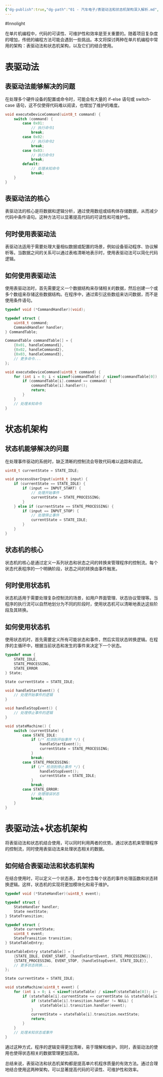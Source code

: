 ```yaml
---
{"dg-publish":true,"dg-path":"01 - 汽车电子/表驱动法和状态机架构深入解析.md","permalink":"/01 - 汽车电子/表驱动法和状态机架构深入解析/","created":"2025-03-14T10:23:36.984+08:00","updated":"2025-03-14T13:32:15.516+08:00"}
---
```


#Innolight

在单片机编程中，代码的可读性、可维护性和效率是至关重要的。随着项目复杂度的增加，传统的编程方法可能会遇到一些挑战。本文将探讨两种在单片机编程中常用的架构：表驱动法和状态机架构，以及它们的结合使用。
# 表驱动法

## 表驱动法能够解决的问题

在处理多个硬件设备的配置或命令时，可能会有大量的 if-else 语句或 switch-case 语句，这不仅使得代码难以阅读，也增加了维护的难度。

``` c
void executeDeviceCommand(uint8_t command) {
    switch (command) {
        case 0x01:
            // 执行命令1
            break;
        case 0x02:
            // 执行命令2
            break;
        case 0x03:
            // 执行命令3
            break;
        default:
            // 处理未知命令
            break;
    }
}
```

## 表驱动法的核心

表驱动法的核心是将数据和逻辑分析，通过使用数组或结构体存储数据，从而减少代码中条件语句。这种方法可以显著提高代码的可读性和可维护性。

## 何时使用表驱动法

表驱动法适用于需要处理大量相似数据或配置的场景，例如设备驱动程序、协议解析等。当数据之间的关系可以通过表格清晰地表示时，使用表驱动法可以简化代码逻辑。
## 如何使用表驱动法

使用表驱动法时，首先需要定义一个数据结构来存储相关的数据，然后创建一个或多个数组来存储这些数据结构。在程序中，通过索引这些数组来访问数据，而不是使用条件语句。

``` c
typedef void (*CommandHandler)(void);

typedef struct {
    uint8_t command;
    CommandHandler handler;
} CommandTable;

CommandTable commandTable[] = {
    {0x01, handleCommand1},
    {0x02, handleCommand2},
    {0x03, handleCommand3},
    // 更多命令...
};

void executeDeviceCommand(uint8_t command) {
    for (int i = 0; i < sizeof(commandTable) / sizeof(commandTable[0]); i++) {
        if (commandTable[i].command == command) {
            commandTable[i].handler();
            return;
        }
    }
    // 处理未知命令
}
```

# 状态机架构

## 状态机能够解决的问题

在处理事件驱动的系统时，缺乏清晰的控制流会导致代码难以追踪和调试。

``` c
uint8_t currentState = STATE_IDLE;

void processUserInput(uint8_t input) {
    if (currentState == STATE_IDLE) {
        if (input == INPUT_START) {
            // 处理开始事件
            currentState = STATE_PROCESSING;
        }
    } else if (currentState == STATE_PROCESSING) {
        if (input == INPUT_STOP) {
            // 处理停止事件
            currentState = STATE_IDLE;
        }
    }
}
```

## 状态机的核心

状态机的核心是通过定义一系列状态和状态之间的转换来管理程序的控制流。每个状态代表程序的一个明确阶段，状态之间的转换由事件触发。

## 何时使用状态机

状态机适用于需要处理复杂控制流的场景，如用户界面管理、状态协议管理等。当程序的执行流可以自然地划分为不同的阶段时，使用状态机可以清晰地表达这些阶段及其转换。

## 如何使用状态机

使用状态机时，首先需要定义所有可能状态和事件，然后实现状态转换逻辑。在程序的主循环中，根据当前状态和发生的事件来决定下一个状态。

``` c
typedef enum {
    STATE_IDLE,
    STATE_PROCESSING,
    STATE_ERROR
} State;

State currentState = STATE_IDLE;

void handleStartEvent() {
    // 处理开始事件的逻辑
}

void handleStopEvent() {
    // 处理停止事件的逻辑
}

void stateMachine() {
    switch (currentState) {
        case STATE_IDLE:
            if (/* 检测到开始事件 */) {
                handleStartEvent();
                currentState = STATE_PROCESSING;
            }
            break;
        case STATE_PROCESSING:
            if (/* 检测到停止事件 */) {
                handleStopEvent();
                currentState = STATE_IDLE;
            }
            break;
        case STATE_ERROR:
            // 处理错误状态
            break;
    }
}
```

# 表驱动法+状态机架构

将表驱动法和状态机结合使用，可以同时利用两者的优势。通过状态机来管理程序的控制流，同时使用表驱动法来处理状态相关的数据。

## 如何结合表驱动法和状态机架构

在结合使用时，可以定义一个状态表，其中包含每个状态的事件处理函数和状态转换逻辑。这样，状态机的实现将更加模块化和易于维护。

``` c
typedef void (*StateHandler)(uint8_t event);

typedef struct {
    StateHandler handler;
    State nextState;
} StateTransition;

typedef struct {
    State currentState;
    uint8_t event;
    StateTransition transition;
} StateTableEntry;

StateTableEntry stateTable[] = {
    {STATE_IDLE, EVENT_START, {handleStartEvent, STATE_PROCESSING}},
    {STATE_PROCESSING, EVENT_STOP, {handleStopEvent, STATE_IDLE}},
    // 更多状态转换...
};

State currentState = STATE_IDLE;

void stateMachine(uint8_t event) {
    for (int i = 0; i < sizeof(stateTable) / sizeof(stateTable[0]); i++) {
        if (stateTable[i].currentState == currentState && stateTable[i].event == event) {
            if (stateTable[i].transition.handler != NULL) {
                stateTable[i].transition.handler(event);
            }
            currentState = stateTable[i].transition.nextState;
            return;
        }
    }
    // 处理未知状态或事件
}
```

通过这种方式，程序的逻辑变得更加清晰，易于理解和维护。同时，表驱动法的使用也使得状态相关的数据管理更加高效。

总结来说，表驱动法和状态机架构都是提高单片机程序质量的有效方法。通过合理地结合使用这两种架构，可以显著提高代码的可读性、可维护性和效率。